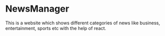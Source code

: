 # NewsManager
This is a website which shows different categories of news like business, entertainment, sports etc with the help of react.

